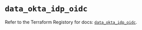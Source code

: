 # `data_okta_idp_oidc`

Refer to the Terraform Registory for docs: [`data_okta_idp_oidc`](https://www.terraform.io/docs/providers/okta/d/idp_oidc).
